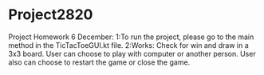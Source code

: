 # Project2820
Project Homework 6 December:
1:To run the project, please go to the main method in the TicTacToeGUI.kt file.
2:Works: Check for win and draw in a 3x3 board. User can choose to play with computer or another person.
User also can choose to restart the game or close the game.
